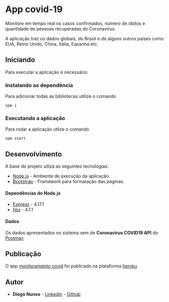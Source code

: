 # App covid-19

Monitore em tempo real os casos confirmados, número de óbitos e quantidade de pessoas recuperadas do Coronavírus.

A aplicação traz os dados globais, do Brasil e de alguns outros países como EUA, Reino Unido, China, Itália, Espanha etc.

## Iniciando 

Para executar a aplicação é necessário:

### Instalando as dependência 

Para adicionar todas as bibliotecas utilize o comando

```
npm i
```

### Executando a aplicação

Para rodar a aplicação utlize o comando

```
npm start
```

## Desenvolvimento

A base do projeto utliza as seguintes tecnologias:

* [Node.js](https://nodejs.org/dist/latest-v12.x/docs/api/) - Ambiente de execução da aplicação.
* [Bootstrap](https://getbootstrap.com/docs/4.5/getting-started/introduction/) - Framework para formatação das páginas.

#### Dependências do Node.js

* [Express](https://www.npmjs.com/package/express) - 4.17.1
* [hbs](https://www.npmjs.com/package/hbs) - 4.1.1

#### Dados

Os dados apresentados no sistema vem de **Coronavirus COVID19 API** do [Postman](https://documenter.getpostman.com/view/10808728/SzS8rjbc?version=latest)

## Publicação

O app [monitoramento covid](https://monitoramento-covid.herokuapp.com/) foi publicado na plataforma [heroku](https://www.heroku.com/)

## Autor

* **Diego Nunes** - [Linkedin](https://www.linkedin.com/in/diegodleonnunes/) - [Github](https://github.com/diegodnunes12/)

